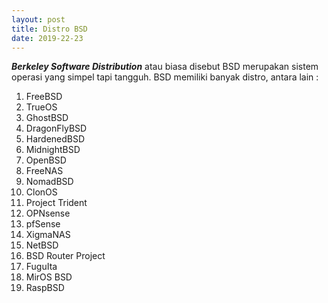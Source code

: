 ```yaml
---
layout: post
title: Distro BSD
date: 2019-22-23
---
```

**_Berkeley Software Distribution_** atau biasa disebut BSD merupakan sistem operasi yang simpel tapi tangguh. BSD memiliki banyak distro, antara lain :

1. FreeBSD 
2. TrueOS
3. GhostBSD
4. DragonFlyBSD
5. HardenedBSD
6. MidnightBSD
7. OpenBSD
8. FreeNAS
9. NomadBSD
10. ClonOS
11. Project Trident
12. OPNsense
13. pfSense
14. XigmaNAS
15. NetBSD
16. BSD Router Project
17. FuguIta
18. MirOS BSD
19. RaspBSD
